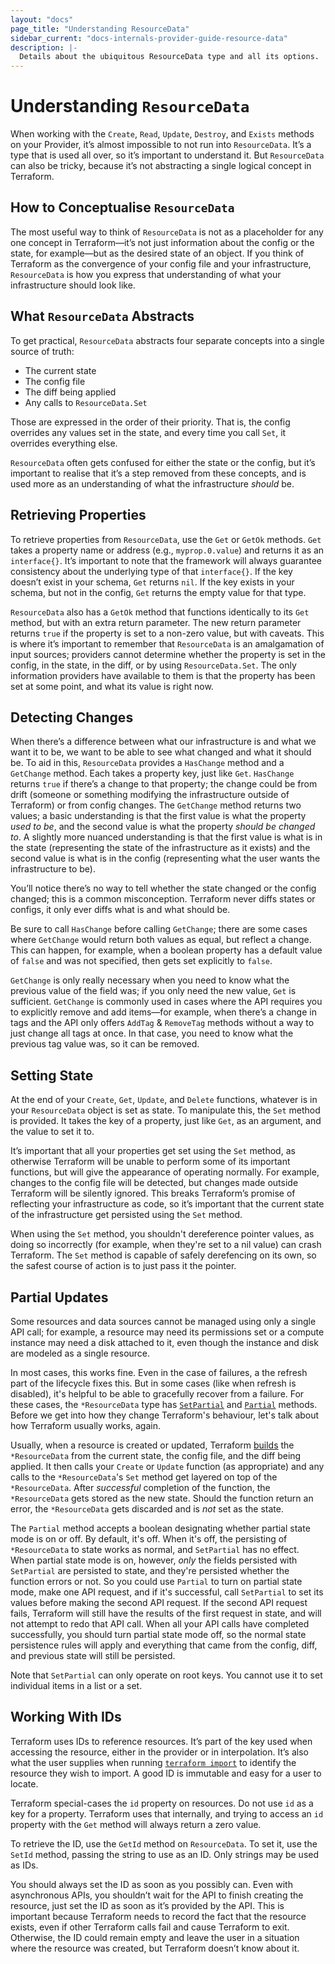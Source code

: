 ```yaml
---
layout: "docs"
page_title: "Understanding ResourceData"
sidebar_current: "docs-internals-provider-guide-resource-data"
description: |-
  Details about the ubiquitous ResourceData type and all its options.
---
```


# Understanding `ResourceData`
When working with the `Create`, `Read`, `Update`, `Destroy`, and `Exists` methods on your Provider, it’s almost impossible to not run into `ResourceData`. It’s a type that is used all over, so it’s important to understand it. But `ResourceData` can also be tricky, because it’s not abstracting a single logical concept in Terraform.

## How to Conceptualise `ResourceData`
The most useful way to think of `ResourceData` is not as a placeholder for any one concept in Terraform—it’s not just information about the config or the state, for example—but as the desired state of an object. If you think of Terraform as the convergence of your config file and your infrastructure, `ResourceData` is how you express  that understanding of what your infrastructure should look like.

## What `ResourceData` Abstracts
To get practical, `ResourceData` abstracts four separate concepts into a single source of truth:

* The current state
* The config file
* The diff being applied
* Any calls to `ResourceData.Set`

Those are expressed in the order of their priority. That is, the config overrides any values set in the state, and every time you call `Set`, it overrides everything else.

`ResourceData` often gets confused for either the state or the config, but it’s important to realise that it’s a step removed from these concepts, and is used more as an understanding of what the infrastructure _should_ be.

## Retrieving Properties
To retrieve properties from `ResourceData`, use the `Get` or `GetOk` methods. `Get` takes a property name or address (e.g., `myprop.0.value`) and returns it as an `interface{}`. It’s important to note that the framework will always guarantee consistency about the underlying type of that `interface{}`. If the key doesn’t exist in your schema, `Get` returns `nil`. If the key exists in your schema, but not in the config, `Get` returns the empty value for that type.

`ResourceData` also has a `GetOk` method that functions identically to its `Get` method, but with an extra return parameter. The new return parameter returns `true` if the property is set to a non-zero value, but with caveats. This is where it’s important to remember that `ResourceData` is an amalgamation of input sources; providers cannot determine whether the property is set in the config, in the state, in the diff, or by using `ResourceData.Set`. The only information providers have available to them is that the property has been set at some point, and what its value is right now.

## Detecting Changes
When there’s a difference between what our infrastructure is and what we want it to be, we want to be able to see what changed and what it should be. To aid in this, `ResourceData` provides a `HasChange` method and a `GetChange` method. Each takes a property key, just like `Get`. `HasChange` returns `true` if there’s a change to that property; the change could be from drift (someone or something modifying the infrastructure outside of Terraform) or from config changes. The `GetChange` method returns two values; a basic understanding is that the first value is what the property _used to be_, and the second value is what the property _should be changed to_.  A slightly more nuanced understanding is that the first value is what is in the state (representing the state of the infrastructure as it exists) and the second value is what is in the config (representing what the user wants the infrastructure to be).

You’ll notice there’s no way to tell whether the state changed or the config changed; this is a common misconception. Terraform never diffs states or configs, it only ever diffs what is and what should be.

Be sure to call `HasChange` before calling `GetChange`; there are some cases where `GetChange` would return both values as equal, but reflect a change. This can happen, for example, when a boolean property has a default value of `false` and was not specified, then gets set explicitly to `false`.

`GetChange` is only really necessary when you need to know what the previous value of the field was; if you only need the new value, `Get` is sufficient. `GetChange` is commonly used in cases where the API requires you to explicitly remove and add items—for example, when there’s a change in tags and the API only offers `AddTag` & `RemoveTag` methods without a way to just change all tags at once. In that case, you need to know what the previous tag value was, so it can be removed.

## Setting State
At the end of your `Create`, `Get`, `Update`, and `Delete` functions, whatever is in your `ResourceData` object is set as state. To manipulate this, the `Set` method is provided. It takes the key of a property, just like `Get`, as an argument, and the value to set it to.

It’s important that all your properties get set using the `Set` method, as otherwise Terraform will be unable to perform some of its important functions, but will give the appearance of operating normally. For example, changes to the config file will be detected, but changes made outside Terraform will be silently ignored. This breaks Terraform’s promise of reflecting your infrastructure as code, so it’s important that the current state of the infrastructure get persisted using the `Set` method.

When using the `Set` method, you shouldn't dereference pointer values, as doing so incorrectly (for example, when they're set to a nil value) can crash Terraform. The `Set` method is capable of safely derefencing on its own, so the safest course of action is to just pass it the pointer.

## Partial Updates
Some resources and data sources cannot be managed using only a single API call; for example, a resource may need its permissions set or a compute instance may need a disk attached to it, even though the instance and disk are modeled as a single resource.

In most cases, this works fine. Even in the case of failures, a the refresh part of the lifecycle fixes this. But in some cases (like when refresh is disabled), it's helpful to be able to gracefully recover from a failure. For these cases, the `*ResourceData` type has [`SetPartial`](https://godoc.org/github.com/hashicorp/terraform/helper/schema#ResourceData.SetPartial) and [`Partial`](https://godoc.org/github.com/hashicorp/terraform/helper/schema#ResourceData.Partial) methods. Before we get into how they change Terraform's behaviour, let's talk about how Terraform usually works, again.

Usually, when a resource is created or updated, Terraform [builds](#what-resourcedata-abstracts) the `*ResourceData` from the current state, the config file, and the diff being applied. It then calls your `Create` or `Update` function (as appropriate) and any calls to the `*ResourceData`'s `Set` method get layered on top of the `*ResourceData`. After _successful_ completion of the function, the `*ResourceData` gets stored as the new state. Should the function return an error, the `*ResourceData` gets discarded and is _not_ set as the state.

The `Partial` method accepts a boolean designating whether partial state mode is on or off. By default, it's off. When it's off, the persisting of `*ResourceData` to state works as normal, and `SetPartial` has no effect. When partial state mode is on, however, _only_ the fields persisted with `SetPartial` are persisted to state, and they're persisted whether the function errors or not. So you could use `Partial` to turn on partial state mode, make one API request, and if it's successful, call `SetPartial` to set its values before making the second API request. If the second API request fails, Terraform will still have the results of the first request in state, and will not attempt to redo that API call. When all your API calls have completed successfully, you should turn partial state mode off, so the normal state persistence rules will apply and everything that came from the config, diff, and previous state will still be persisted.

Note that `SetPartial` can only operate on root keys. You cannot use it to set individual items in a list or a set.

## Working With IDs
Terraform uses IDs to reference resources. It’s part of the key used when accessing the resource, either in the provider or in interpolation. It’s also what the user supplies when running [`terraform import`](/docs/import/index.html) to identify the resource they wish to import. A good ID is immutable and easy for a user to locate.

Terraform special-cases the `id` property on resources. Do not use `id` as a key for a property. Terraform uses that internally, and trying to access an `id` property with the `Get` method will always return a zero value.

To retrieve the ID, use the `GetId` method on `ResourceData`. To set it, use the `SetId` method, passing the string to use as an ID. Only strings may be used as IDs.

You should always set the ID as soon as you possibly can. Even with asynchronous APIs, you shouldn’t wait for the API to finish creating the resource, just set the ID as soon as it’s provided by the API. This is important because Terraform needs to record the fact that the resource exists, even if other Terraform calls fail and cause Terraform to exit. Otherwise, the ID could remain empty and leave the user in a situation where the resource was created, but Terraform doesn’t know about it.

